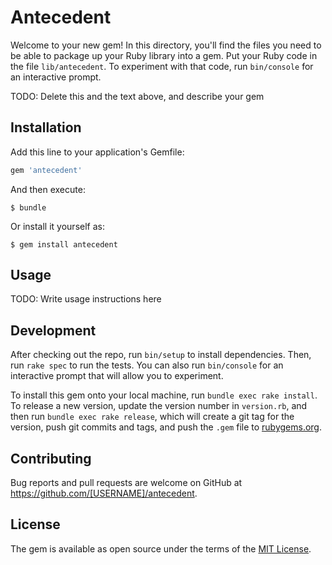 # Antecedent

Welcome to your new gem! In this directory, you'll find the files you need to be able to package up your Ruby library into a gem. Put your Ruby code in the file `lib/antecedent`. To experiment with that code, run `bin/console` for an interactive prompt.

TODO: Delete this and the text above, and describe your gem

## Installation

Add this line to your application's Gemfile:

```ruby
gem 'antecedent'
```

And then execute:

    $ bundle

Or install it yourself as:

    $ gem install antecedent

## Usage

TODO: Write usage instructions here

## Development

After checking out the repo, run `bin/setup` to install dependencies. Then, run `rake spec` to run the tests. You can also run `bin/console` for an interactive prompt that will allow you to experiment.

To install this gem onto your local machine, run `bundle exec rake install`. To release a new version, update the version number in `version.rb`, and then run `bundle exec rake release`, which will create a git tag for the version, push git commits and tags, and push the `.gem` file to [rubygems.org](https://rubygems.org).

## Contributing

Bug reports and pull requests are welcome on GitHub at https://github.com/[USERNAME]/antecedent.

## License

The gem is available as open source under the terms of the [MIT License](https://opensource.org/licenses/MIT).
